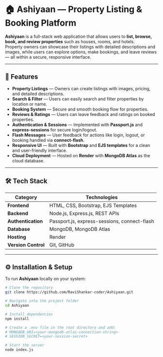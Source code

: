 # 🏠 Ashiyaan — Property Listing & Booking Platform

**Ashiyaan** is a full-stack web application that allows users to **list, browse, book, and review properties** such as houses, rooms, and hotels.  
Property owners can showcase their listings with detailed descriptions and images, while users can explore options, make bookings, and leave reviews — all within a secure, responsive interface.

---

## 🚀 Features

-  **Property Listings** — Owners can create listings with images, pricing, and detailed descriptions.  
-  **Search & Filter** — Users can easily search and filter properties by location or name.  
-  **Booking System** — Secure and smooth booking flow for properties.  
-  **Reviews & Ratings** — Users can leave feedback and ratings on booked properties.  
-  **Authentication & Sessions** — Implemented with **Passport.js** and **express-sessions** for secure login/logout.  
-  **Flash Messages** — User feedback for actions like login, logout, or booking handled via **connect-flash**.  
-  **Responsive UI** — Built with **Bootstrap** and **EJS templates** for a clean and user-friendly interface.  
-  **Cloud Deployment** — Hosted on **Render** with **MongoDB Atlas** as the cloud database.

---

## 🛠️ Tech Stack

| Category | Technologies |
|-----------|--------------|
| **Frontend** | HTML, CSS, Bootstrap, EJS Templates |
| **Backend** | Node.js, Express.js, REST APIs |
| **Authentication** | Passport.js, express-sessions, connect-flash |
| **Database** | MongoDB, MongoDB Atlas |
| **Hosting** | Render |
| **Version Control** | Git, GitHub |

---

## ⚙️ Installation & Setup

To run **Ashiyaan** locally on your system:

```bash
# Clone the repository
git clone https://github.com/RaviShankar-coder/Ashiyaan.git

# Navigate into the project folder
cd Ashiyaan

# Install dependencies
npm install

# Create a .env file in the root directory and add:
# MONGODB_URI=<your-mongodb-atlas-connection-string>
# SESSION_SECRET=<your-session-secret>

# Start the server
node index.js
